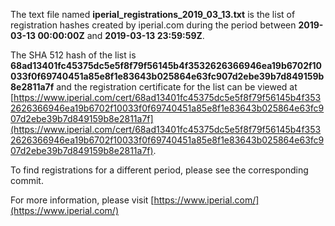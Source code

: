 The text file named **iperial_registrations_2019_03_13.txt** is the list of registration hashes created by iperial.com during the period between **2019-03-13 00:00:00Z** and **2019-03-13 23:59:59Z**.

The SHA 512 hash of the list is **68ad13401fc45375dc5e5f8f79f56145b4f3532626366946ea19b6702f10033f0f69740451a85e8f1e83643b025864e63fc907d2ebe39b7d849159b8e2811a7f** and the registration certificate for the list can be viewed at [https://www.iperial.com/cert/68ad13401fc45375dc5e5f8f79f56145b4f3532626366946ea19b6702f10033f0f69740451a85e8f1e83643b025864e63fc907d2ebe39b7d849159b8e2811a7f](https://www.iperial.com/cert/68ad13401fc45375dc5e5f8f79f56145b4f3532626366946ea19b6702f10033f0f69740451a85e8f1e83643b025864e63fc907d2ebe39b7d849159b8e2811a7f).

To find registrations for a different period, please see the corresponding commit.

For more information, please visit [https://www.iperial.com/](https://www.iperial.com/)

